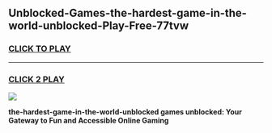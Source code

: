 
## Unblocked-Games-the-hardest-game-in-the-world-unblocked-Play-Free-77tvw
<h3>
<a href="https://premium76.site?title=the-hardest-game-in-the-world-unblocked&ref=15A">CLICK TO PLAY</a></h3>
<hr>

<h3>
<a href="https://premium76.site?title=the-hardest-game-in-the-world-unblocked&ref=15A">CLICK 2 PLAY</a>
  
</h3>

<a href="https://premium76.site?title=the-hardest-game-in-the-world-unblocked&ref=15A"><img src="https://clearcache.store/games.png"></a>


**the-hardest-game-in-the-world-unblocked games unblocked: Your Gateway to Fun and Accessible Online Gaming**
